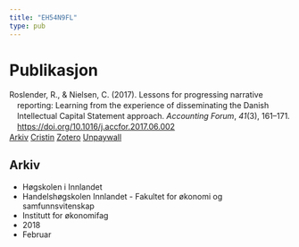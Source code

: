 ```yaml
---
title: "EH54N9FL"
type: pub
---
```

<h1>Publikasjon</h1>
<article id="csl-bib-container-EH54N9FL" class="csl-bib-container">
  <div class="csl-bib-body" style="line-height: 1.35; padding-left: 1em; text-indent:-1em;">
  <div class="csl-entry">Roslender, R., &amp; Nielsen, C. (2017). Lessons for progressing narrative reporting: Learning from the experience of disseminating the Danish Intellectual Capital Statement approach. <i>Accounting Forum</i>, <i>41</i>(3), 161&#x2013;171. <a href="https://doi.org/10.1016/j.accfor.2017.06.002">https://doi.org/10.1016/j.accfor.2017.06.002</a></div>
</div>
  <div class="csl-bib-buttons">
    <a href="#taxonomy-article-EH54N9FL" class="csl-bib-button">Arkiv</a>
    <a href="https://app.cristin.no/results/show.jsf?id=1568620" alt="Cristin URL" class="csl-bib-button">Cristin</a>
    <a href="http://zotero.org/groups/5402882/items/EH54N9FL" alt="Zotero URL" class="csl-bib-button">Zotero</a>
    <a href="https://vbn.aau.dk/files/295613757/NewerHorses.pdf" class="csl-bib-button">Unpaywall</a>
  </div>
  <div id="csl-bib-meta-container-EH54N9FL"></div>
</article>
<div id="csl-bib-meta-EH54N9FL" class="csl-bib-meta">
  <article id="taxonomy-article-EH54N9FL" class="taxonomy-article">
    <h1>Arkiv</h1>
    <ul>
      <li>Høgskolen i Innlandet</li>
      <li>Handelshøgskolen Innlandet - Fakultet for økonomi og samfunnsvitenskap</li>
      <li>Institutt for økonomifag</li>
      <li>2018</li>
      <li>Februar</li>
    </ul>
  </article>
</div>
